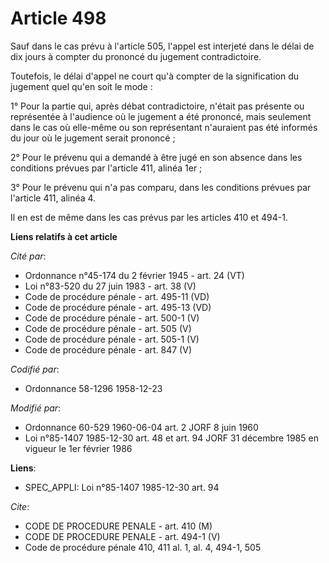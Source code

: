 # Article 498

Sauf dans le cas prévu à l'article 505, l'appel est interjeté dans le délai de dix jours à compter du prononcé du jugement
contradictoire.

Toutefois, le délai d'appel ne court qu'à compter de la signification du jugement quel qu'en soit le mode :

1° Pour la partie qui, après débat contradictoire, n'était pas présente ou représentée à l'audience où le jugement a été
prononcé, mais seulement dans le cas où elle-même ou son représentant n'auraient pas été informés du jour où le jugement
serait prononcé ;

2° Pour le prévenu qui a demandé à être jugé en son absence dans les conditions prévues par l'article 411, alinéa 1er ;

3° Pour le prévenu qui n'a pas comparu, dans les conditions prévues par l'article 411, alinéa 4.

Il en est de même dans les cas prévus par les articles 410 et 494-1.

**Liens relatifs à cet article**

_Cité par_:

  - Ordonnance n°45-174 du 2 février 1945 - art. 24 (VT)
  - Loi n°83-520 du 27 juin 1983 - art. 38 (V)
  - Code de procédure pénale - art. 495-11 (VD)
  - Code de procédure pénale - art. 495-13 (VD)
  - Code de procédure pénale - art. 500-1 (V)
  - Code de procédure pénale - art. 505 (V)
  - Code de procédure pénale - art. 505-1 (V)
  - Code de procédure pénale - art. 847 (V)

_Codifié par_:

  - Ordonnance 58-1296 1958-12-23

_Modifié par_:

  - Ordonnance 60-529 1960-06-04 art. 2 JORF 8 juin 1960
  - Loi n°85-1407 1985-12-30 art. 48 et art. 94 JORF 31 décembre 1985 en vigueur le 1er février 1986

**Liens**:

  - SPEC_APPLI: Loi n°85-1407 1985-12-30 art. 94

_Cite_:

  - CODE DE PROCEDURE PENALE - art. 410 (M)
  - CODE DE PROCEDURE PENALE - art. 494-1 (V)
  - Code de procédure pénale 410, 411 al. 1, al. 4, 494-1, 505
